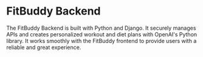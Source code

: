 # FitBuddy Backend

The FitBuddy Backend is built with Python and Django. It securely manages APIs and creates personalized workout and diet plans with OpenAI's Python library. It works smoothly with the FitBuddy frontend to provide users with a reliable and great experience.
